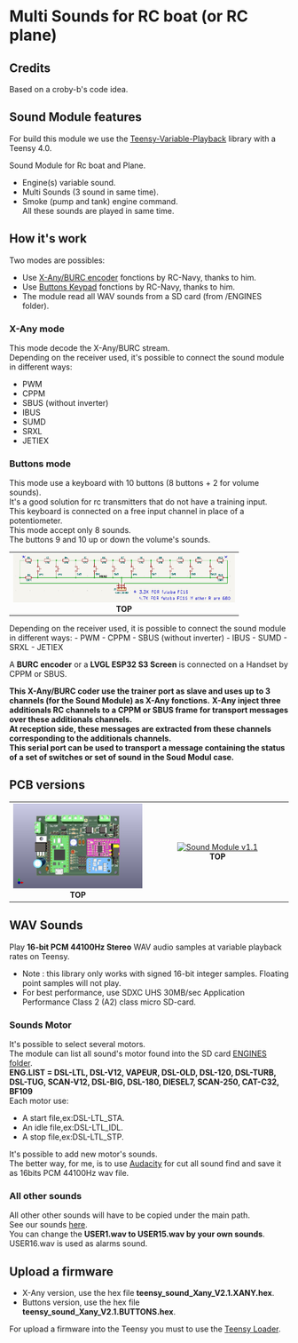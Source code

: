 # Multi Sounds for RC boat (or RC plane)

## Credits
Based on a croby-b's code idea.  

## Sound Module features
For build this module we use the [Teensy-Variable-Playback](https://github.com/newdigate/teensy-variable-playback) library with a Teensy 4.0.  

Sound Module for Rc boat and Plane.  
- Engine(s) variable sound.  
- Multi Sounds (3 sound in same time).  
- Smoke (pump and tank) engine command.  
All these sounds are played in same time.  

## How it's work
Two modes are possibles:
- Use [X-Any/BURC encoder](https://p-loussouarn-free-fr.translate.goog/arduino/exemple/RCUL/RCUL.html?_x_tr_sch=http&_x_tr_sl=auto&_x_tr_tl=en&_x_tr_hl=en) fonctions by RC-Navy, thanks to him. 
- Use [Buttons Keypad](http://p.loussouarn.free.fr/projet/MS8-V2/MS8-V2.html#Keyboard) fonctions by RC-Navy, thanks to him.
- The module read all WAV sounds from a SD card (from /ENGINES folder).  

### X-Any mode
This mode decode the X-Any/BURC stream.  
Depending on the receiver used, it's possible to connect the sound module in different ways:
- PWM  
- CPPM  
- SBUS (without inverter)  
- IBUS  
- SUMD  
- SRXL  
- JETIEX  

### Buttons mode
This mode use a keyboard with 10 buttons (8 buttons + 2 for volume sounds).  
It's a good solution for rc transmitters that do not have a training input.  
This keyboard is connected on a free input channel in place of a potentiometer.  
This mode accept only 8 sounds.  
The buttons 9 and 10 up or down the volume's sounds.  
<table cellspacing=0>
  <tr>
    <td align=center width=400><a href="https://github.com/pierrotm777/SoundModule_Teensy4.0-version/blob/main/10ButtonsKeyboard.md"><img src="https://github.com/pierrotm777/SoundModule_Teensy4.0-version/blob/main/10buttons_sch.png" border="0" name="submit" title="Sound Module" alt="Sound Module"/></a><br><b>TOP</td>
  </tr>
</table>
Depending on the receiver used, it is possible to connect the sound module in different ways:
- PWM  
- CPPM  
- SBUS (without inverter)  
- IBUS  
- SUMD  
- SRXL  
- JETIEX  

A **BURC encoder** or a **LVGL ESP32 S3 Screen** is connected on a Handset by CPPM or SBUS.     

**This X-Any/BURC coder use the trainer port as slave and uses up to 3 channels (for the Sound Module) as X-Any fonctions.** 
**X-Any inject three additionals RC channels to a CPPM or SBUS frame for transport messages over these additionals channels.**  
**At reception side, these messages are extracted from these channels corresponding to the additionals channels.**  
**This serial port can be used to transport a message containing the status of a set of switches or set of sound in the Soud Modul case.**  

## PCB versions
<table cellspacing=0>
  <tr>
    <td align=center width=400><a href="https://github.com/pierrotm777/SoundModule_Teensy4.0-version/blob/main/Hardware/README.md"><img src="https://github.com/pierrotm777/SoundModule_Teensy4.0-version/blob/main/Hardware/V1.0/Sound_Myca_Teensy-Top3d_v1.0.png" border="0" name="submit" title="Sound Module" alt="Sound Module v1.0"/></a><br><b>TOP</td>
    <td align=center width=400><a href="https://github.com/pierrotm777/SoundModule_Teensy4.0-version/blob/main/Hardware/README.md"><img src="https://github.com/pierrotm777/SoundModule_Teensy4.0-version/blob/main/Hardware/V1.1/Sound_Myca_Teensy-Top3d_v1.1.png" border="0" name="submit" title="Sound Module" alt="Sound Module v1.1"/></a><br><b>TOP</td>
  </tr>
</table>

## WAV Sounds
Play **16-bit PCM 44100Hz Stereo** WAV audio samples at variable playback rates on Teensy.  
- Note : this library only works with signed 16-bit integer samples. Floating point samples will not play.  
- For best performance, use SDXC UHS 30MB/sec Application Performance Class 2 (A2) class micro SD-card.  

### Sounds Motor
It's possible to select several motors.  
The module can list all sound's motor found into the SD card [ENGINES folder](https://github.com/pierrotm777/SoundModule_Teensy4.0-version/tree/main/SD_Wav_Files/ENGINES).  
**ENG.LIST = DSL-LTL, DSL-V12, VAPEUR, DSL-OLD, DSL-120, DSL-TURB, DSL-TUG, SCAN-V12, DSL-BIG, DSL-180, DIESEL7, SCAN-250, CAT-C32, BF109**  
Each motor use:  
- A start file,ex:DSL-LTL_STA.  
- An idle file,ex:DSL-LTL_IDL.  
- A stop file,ex:DSL-LTL_STP.  

It's possible to add new motor's sounds.  
The better way, for me, is to use [Audacity](https://www.audacityteam.org) for cut all sound find and save it as 16bits PCM 44100Hz wav file.  

### All other sounds
All other other sounds will have to be copied under the main path.  
See our sounds [here](https://github.com/pierrotm777/SoundModule_Teensy4.0-version/tree/main/SD_Wav_Files).  
You can change the **USER1.wav to USER15.wav by your own sounds**.  
USER16.wav is used as alarms sound.  

## Upload a firmware
- X-Any version, use the hex file **teensy_sound_Xany_V2.1.XANY.hex**.  
- Buttons version, use the hex file **teensy_sound_Xany_V2.1.BUTTONS.hex**.  

For upload a firmware into the Teensy you must to use the [Teensy Loader](https://github.com/pierrotm777/SoundModule_Teensy4.0-version/tree/main/Firmware/Teensy_Uploader.zip).  
